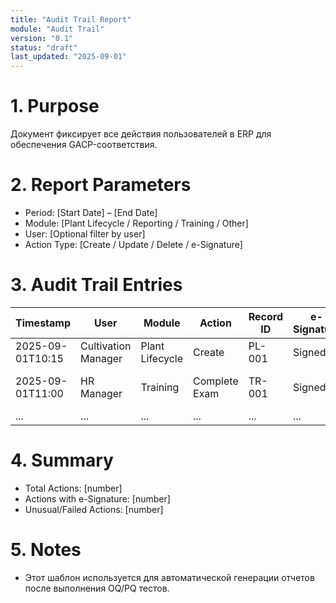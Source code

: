 ```yaml
---
title: "Audit Trail Report"
module: "Audit Trail"
version: "0.1"
status: "draft"
last_updated: "2025-09-01"
---
```


# 1. Purpose

Документ фиксирует все действия пользователей в ERP для обеспечения GACP-соответствия.

# 2. Report Parameters

- Period: [Start Date] – [End Date]
- Module: [Plant Lifecycle / Reporting / Training / Other]
- User: [Optional filter by user]
- Action Type: [Create / Update / Delete / e-Signature]

# 3. Audit Trail Entries

| Timestamp        | User                | Module          | Action        | Record ID | e-Signature | Comments             |
| ---------------- | ------------------- | --------------- | ------------- | --------- | ----------- | -------------------- |
| 2025-09-01T10:15 | Cultivation Manager | Plant Lifecycle | Create        | PL-001    | Signed      | Initial creation     |
| 2025-09-01T11:00 | HR Manager          | Training        | Complete Exam | TR-001    | Signed      | Employee passed exam |
| ...              | ...                 | ...             | ...           | ...       | ...         | ...                  |

# 4. Summary

- Total Actions: [number]
- Actions with e-Signature: [number]
- Unusual/Failed Actions: [number]

# 5. Notes

- Этот шаблон используется для автоматической генерации отчетов после выполнения OQ/PQ тестов.
